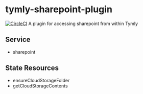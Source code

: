 # tymly-sharepoint-plugin
[![CircleCI](https://circleci.com/gh/wmfs/tymly-sharepoint-plugin.svg?style=svg)](https://circleci.com/gh/wmfs/tymly-sharepoint-plugin)
A plugin for accessing sharepoint from within Tymly

## Service
* sharepoint

## State Resources
* ensureCloudStorageFolder
* getCloudStorageContents
